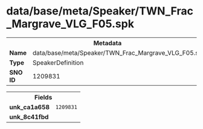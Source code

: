 <h1>data/base/meta/Speaker/TWN_Frac_Margrave_VLG_F05.spk</h1><table><tr><th colspan="100%">Metadata</th></tr><tr><td><b>Name</b></td><td>data/base/meta/Speaker/TWN_Frac_Margrave_VLG_F05.spk</td></tr><tr><td><b>Type</b></td><td>SpeakerDefinition</td></tr><tr><td><b>SNO ID</b></td><td>1209831</td></tr></table>

<table><tr><th colspan="100%">Fields</th></tr><tr><td><b>unk_ca1a658</b></td><td><code>1209831</code></td></tr><tr><td><b>unk_8c41fbd</b></td><td></td></tr></table>

